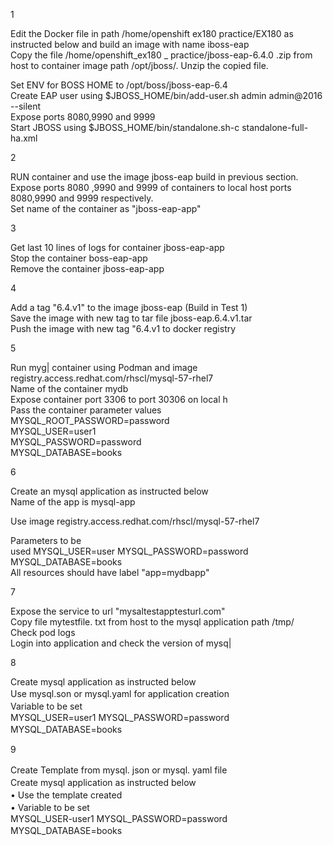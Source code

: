 1

Edit the Docker file in path /home/openshift ex180 practice/EX180 as instructed below and build an image with name iboss-eap  
Copy the file /home/openshift_ex180 _ practice/jboss-eap-6.4.0 .zip from host to container image path /opt/jboss/. Unzip the copied file.  

﻿﻿Set ENV for BOSS HOME to /opt/boss/jboss-eap-6.4  
﻿﻿Create EAP user using $JBOSS_HOME/bin/add-user.sh admin admin@2016 --silent  
﻿﻿Expose ports 8080,9990 and 9999  
﻿﻿Start JBOSS using $JBOSS_HOME/bin/standalone.sh-c standalone-full-ha.xml  



2

RUN container and use the image jboss-eap build in previous section.  
Expose ports 8080 ,9990 and 9999 of containers to local host ports 8080,9990 and 9999 respectively.  
Set name of the container as "jboss-eap-app"  
  


3

Get last 10 lines of logs for container jboss-eap-app  
Stop the container boss-eap-app  
Remove the container jboss-eap-app  



4

Add a tag "6.4.v1" to the image jboss-eap (Build in Test 1)  
Save the image with new tag to tar file jboss-eap.6.4.v1.tar  
Push the image with new tag "6.4.v1 to docker registry  


5


Run myg| container using Podman and image registry.access.redhat.com/rhscl/mysql-57-rhel7  
Name of the container mydb  
Expose container port 3306 to port 30306 on local h  
Pass the container parameter values  
MYSQL_ROOT_PASSWORD=password  
MYSQL_USER=user1  
MYSQL_PASSWORD=password  
MYSQL_DATABASE=books  

6

Create an mysql application as instructed below  
Name of the app is mysql-app  

Use image registry.access.redhat.com/rhscl/mysql-57-rhel7  

Parameters to be  
used MYSQL_USER=user MYSQL_PASSWORD=password MYSQL_DATABASE=books  
All resources should have label "app=mydbapp"  

7

Expose the service to url "mysaltestapptesturl.com"  
Copy file mytestfile. txt from host to the mysql application path /tmp/  
Check pod logs  
Login into application and check the version of mysq|  

8

Create mysql application as instructed below  
Use mysql.son or mysql.yaml for application creation　　  
Variable to be set　　  
MYSQL_USER=user1 MYSQL_PASSWORD=password MYSQL_DATABASE=books　　  

9

Create Template from mysql. json or mysql. yaml file　　  
Create mysql application as instructed below　　  
	• ﻿Use the template created　　  
	• ﻿Variable to be set　　  
MYSQL_USER-user1 MYSQL_PASSWORD=password MYSQL_DATABASE=books　　  

